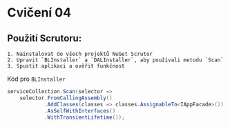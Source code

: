 # Cvičení 04

## Použití Scrutoru:
    1. Nainstalovat do všech projektů NuGet Scrutor
    2. Upravit `BLInstaller` a `DALInstaller`, aby používali metodu `Scan`
    3. Spustit aplikaci a ověřit funkčnost

Kód pro `BLInstaller`
```csharp
serviceCollection.Scan(selector =>
    selector.FromCallingAssembly()
            .AddClasses(classes => classes.AssignableTo<IAppFacade>())
            .AsSelfWithInterfaces()
            .WithTransientLifetime());
```